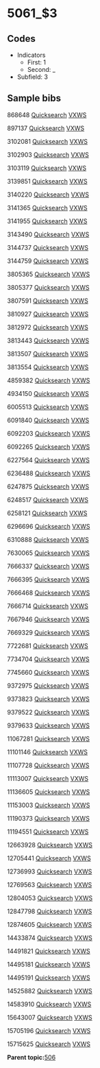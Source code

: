 # 5061\_$3

## Codes

-   Indicators
    -   First: 1
    -   Second: \_
-   Subfield: 3

## Sample bibs

868648 [Quicksearch](https://search.library.yale.edu/catalog/868648) [VXWS](http://prodorbis.library.yale.edu:7014/vxws/GetHoldingsService?bibId=868648)

897137 [Quicksearch](https://search.library.yale.edu/catalog/897137) [VXWS](http://prodorbis.library.yale.edu:7014/vxws/GetHoldingsService?bibId=897137)

3102081 [Quicksearch](https://search.library.yale.edu/catalog/3102081) [VXWS](http://prodorbis.library.yale.edu:7014/vxws/GetHoldingsService?bibId=3102081)

3102903 [Quicksearch](https://search.library.yale.edu/catalog/3102903) [VXWS](http://prodorbis.library.yale.edu:7014/vxws/GetHoldingsService?bibId=3102903)

3103119 [Quicksearch](https://search.library.yale.edu/catalog/3103119) [VXWS](http://prodorbis.library.yale.edu:7014/vxws/GetHoldingsService?bibId=3103119)

3139851 [Quicksearch](https://search.library.yale.edu/catalog/3139851) [VXWS](http://prodorbis.library.yale.edu:7014/vxws/GetHoldingsService?bibId=3139851)

3140220 [Quicksearch](https://search.library.yale.edu/catalog/3140220) [VXWS](http://prodorbis.library.yale.edu:7014/vxws/GetHoldingsService?bibId=3140220)

3141365 [Quicksearch](https://search.library.yale.edu/catalog/3141365) [VXWS](http://prodorbis.library.yale.edu:7014/vxws/GetHoldingsService?bibId=3141365)

3141955 [Quicksearch](https://search.library.yale.edu/catalog/3141955) [VXWS](http://prodorbis.library.yale.edu:7014/vxws/GetHoldingsService?bibId=3141955)

3143490 [Quicksearch](https://search.library.yale.edu/catalog/3143490) [VXWS](http://prodorbis.library.yale.edu:7014/vxws/GetHoldingsService?bibId=3143490)

3144737 [Quicksearch](https://search.library.yale.edu/catalog/3144737) [VXWS](http://prodorbis.library.yale.edu:7014/vxws/GetHoldingsService?bibId=3144737)

3144759 [Quicksearch](https://search.library.yale.edu/catalog/3144759) [VXWS](http://prodorbis.library.yale.edu:7014/vxws/GetHoldingsService?bibId=3144759)

3805365 [Quicksearch](https://search.library.yale.edu/catalog/3805365) [VXWS](http://prodorbis.library.yale.edu:7014/vxws/GetHoldingsService?bibId=3805365)

3805377 [Quicksearch](https://search.library.yale.edu/catalog/3805377) [VXWS](http://prodorbis.library.yale.edu:7014/vxws/GetHoldingsService?bibId=3805377)

3807591 [Quicksearch](https://search.library.yale.edu/catalog/3807591) [VXWS](http://prodorbis.library.yale.edu:7014/vxws/GetHoldingsService?bibId=3807591)

3810927 [Quicksearch](https://search.library.yale.edu/catalog/3810927) [VXWS](http://prodorbis.library.yale.edu:7014/vxws/GetHoldingsService?bibId=3810927)

3812972 [Quicksearch](https://search.library.yale.edu/catalog/3812972) [VXWS](http://prodorbis.library.yale.edu:7014/vxws/GetHoldingsService?bibId=3812972)

3813443 [Quicksearch](https://search.library.yale.edu/catalog/3813443) [VXWS](http://prodorbis.library.yale.edu:7014/vxws/GetHoldingsService?bibId=3813443)

3813507 [Quicksearch](https://search.library.yale.edu/catalog/3813507) [VXWS](http://prodorbis.library.yale.edu:7014/vxws/GetHoldingsService?bibId=3813507)

3813554 [Quicksearch](https://search.library.yale.edu/catalog/3813554) [VXWS](http://prodorbis.library.yale.edu:7014/vxws/GetHoldingsService?bibId=3813554)

4859382 [Quicksearch](https://search.library.yale.edu/catalog/4859382) [VXWS](http://prodorbis.library.yale.edu:7014/vxws/GetHoldingsService?bibId=4859382)

4934150 [Quicksearch](https://search.library.yale.edu/catalog/4934150) [VXWS](http://prodorbis.library.yale.edu:7014/vxws/GetHoldingsService?bibId=4934150)

6005513 [Quicksearch](https://search.library.yale.edu/catalog/6005513) [VXWS](http://prodorbis.library.yale.edu:7014/vxws/GetHoldingsService?bibId=6005513)

6091840 [Quicksearch](https://search.library.yale.edu/catalog/6091840) [VXWS](http://prodorbis.library.yale.edu:7014/vxws/GetHoldingsService?bibId=6091840)

6092203 [Quicksearch](https://search.library.yale.edu/catalog/6092203) [VXWS](http://prodorbis.library.yale.edu:7014/vxws/GetHoldingsService?bibId=6092203)

6092265 [Quicksearch](https://search.library.yale.edu/catalog/6092265) [VXWS](http://prodorbis.library.yale.edu:7014/vxws/GetHoldingsService?bibId=6092265)

6227564 [Quicksearch](https://search.library.yale.edu/catalog/6227564) [VXWS](http://prodorbis.library.yale.edu:7014/vxws/GetHoldingsService?bibId=6227564)

6236488 [Quicksearch](https://search.library.yale.edu/catalog/6236488) [VXWS](http://prodorbis.library.yale.edu:7014/vxws/GetHoldingsService?bibId=6236488)

6247875 [Quicksearch](https://search.library.yale.edu/catalog/6247875) [VXWS](http://prodorbis.library.yale.edu:7014/vxws/GetHoldingsService?bibId=6247875)

6248517 [Quicksearch](https://search.library.yale.edu/catalog/6248517) [VXWS](http://prodorbis.library.yale.edu:7014/vxws/GetHoldingsService?bibId=6248517)

6258121 [Quicksearch](https://search.library.yale.edu/catalog/6258121) [VXWS](http://prodorbis.library.yale.edu:7014/vxws/GetHoldingsService?bibId=6258121)

6296696 [Quicksearch](https://search.library.yale.edu/catalog/6296696) [VXWS](http://prodorbis.library.yale.edu:7014/vxws/GetHoldingsService?bibId=6296696)

6310888 [Quicksearch](https://search.library.yale.edu/catalog/6310888) [VXWS](http://prodorbis.library.yale.edu:7014/vxws/GetHoldingsService?bibId=6310888)

7630065 [Quicksearch](https://search.library.yale.edu/catalog/7630065) [VXWS](http://prodorbis.library.yale.edu:7014/vxws/GetHoldingsService?bibId=7630065)

7666337 [Quicksearch](https://search.library.yale.edu/catalog/7666337) [VXWS](http://prodorbis.library.yale.edu:7014/vxws/GetHoldingsService?bibId=7666337)

7666395 [Quicksearch](https://search.library.yale.edu/catalog/7666395) [VXWS](http://prodorbis.library.yale.edu:7014/vxws/GetHoldingsService?bibId=7666395)

7666468 [Quicksearch](https://search.library.yale.edu/catalog/7666468) [VXWS](http://prodorbis.library.yale.edu:7014/vxws/GetHoldingsService?bibId=7666468)

7666714 [Quicksearch](https://search.library.yale.edu/catalog/7666714) [VXWS](http://prodorbis.library.yale.edu:7014/vxws/GetHoldingsService?bibId=7666714)

7667946 [Quicksearch](https://search.library.yale.edu/catalog/7667946) [VXWS](http://prodorbis.library.yale.edu:7014/vxws/GetHoldingsService?bibId=7667946)

7669329 [Quicksearch](https://search.library.yale.edu/catalog/7669329) [VXWS](http://prodorbis.library.yale.edu:7014/vxws/GetHoldingsService?bibId=7669329)

7722681 [Quicksearch](https://search.library.yale.edu/catalog/7722681) [VXWS](http://prodorbis.library.yale.edu:7014/vxws/GetHoldingsService?bibId=7722681)

7734704 [Quicksearch](https://search.library.yale.edu/catalog/7734704) [VXWS](http://prodorbis.library.yale.edu:7014/vxws/GetHoldingsService?bibId=7734704)

7745660 [Quicksearch](https://search.library.yale.edu/catalog/7745660) [VXWS](http://prodorbis.library.yale.edu:7014/vxws/GetHoldingsService?bibId=7745660)

9372975 [Quicksearch](https://search.library.yale.edu/catalog/9372975) [VXWS](http://prodorbis.library.yale.edu:7014/vxws/GetHoldingsService?bibId=9372975)

9373823 [Quicksearch](https://search.library.yale.edu/catalog/9373823) [VXWS](http://prodorbis.library.yale.edu:7014/vxws/GetHoldingsService?bibId=9373823)

9379522 [Quicksearch](https://search.library.yale.edu/catalog/9379522) [VXWS](http://prodorbis.library.yale.edu:7014/vxws/GetHoldingsService?bibId=9379522)

9379633 [Quicksearch](https://search.library.yale.edu/catalog/9379633) [VXWS](http://prodorbis.library.yale.edu:7014/vxws/GetHoldingsService?bibId=9379633)

11067281 [Quicksearch](https://search.library.yale.edu/catalog/11067281) [VXWS](http://prodorbis.library.yale.edu:7014/vxws/GetHoldingsService?bibId=11067281)

11101146 [Quicksearch](https://search.library.yale.edu/catalog/11101146) [VXWS](http://prodorbis.library.yale.edu:7014/vxws/GetHoldingsService?bibId=11101146)

11107728 [Quicksearch](https://search.library.yale.edu/catalog/11107728) [VXWS](http://prodorbis.library.yale.edu:7014/vxws/GetHoldingsService?bibId=11107728)

11113007 [Quicksearch](https://search.library.yale.edu/catalog/11113007) [VXWS](http://prodorbis.library.yale.edu:7014/vxws/GetHoldingsService?bibId=11113007)

11136605 [Quicksearch](https://search.library.yale.edu/catalog/11136605) [VXWS](http://prodorbis.library.yale.edu:7014/vxws/GetHoldingsService?bibId=11136605)

11153003 [Quicksearch](https://search.library.yale.edu/catalog/11153003) [VXWS](http://prodorbis.library.yale.edu:7014/vxws/GetHoldingsService?bibId=11153003)

11190373 [Quicksearch](https://search.library.yale.edu/catalog/11190373) [VXWS](http://prodorbis.library.yale.edu:7014/vxws/GetHoldingsService?bibId=11190373)

11194551 [Quicksearch](https://search.library.yale.edu/catalog/11194551) [VXWS](http://prodorbis.library.yale.edu:7014/vxws/GetHoldingsService?bibId=11194551)

12663928 [Quicksearch](https://search.library.yale.edu/catalog/12663928) [VXWS](http://prodorbis.library.yale.edu:7014/vxws/GetHoldingsService?bibId=12663928)

12705441 [Quicksearch](https://search.library.yale.edu/catalog/12705441) [VXWS](http://prodorbis.library.yale.edu:7014/vxws/GetHoldingsService?bibId=12705441)

12736993 [Quicksearch](https://search.library.yale.edu/catalog/12736993) [VXWS](http://prodorbis.library.yale.edu:7014/vxws/GetHoldingsService?bibId=12736993)

12769563 [Quicksearch](https://search.library.yale.edu/catalog/12769563) [VXWS](http://prodorbis.library.yale.edu:7014/vxws/GetHoldingsService?bibId=12769563)

12804053 [Quicksearch](https://search.library.yale.edu/catalog/12804053) [VXWS](http://prodorbis.library.yale.edu:7014/vxws/GetHoldingsService?bibId=12804053)

12847798 [Quicksearch](https://search.library.yale.edu/catalog/12847798) [VXWS](http://prodorbis.library.yale.edu:7014/vxws/GetHoldingsService?bibId=12847798)

12874605 [Quicksearch](https://search.library.yale.edu/catalog/12874605) [VXWS](http://prodorbis.library.yale.edu:7014/vxws/GetHoldingsService?bibId=12874605)

14433874 [Quicksearch](https://search.library.yale.edu/catalog/14433874) [VXWS](http://prodorbis.library.yale.edu:7014/vxws/GetHoldingsService?bibId=14433874)

14491821 [Quicksearch](https://search.library.yale.edu/catalog/14491821) [VXWS](http://prodorbis.library.yale.edu:7014/vxws/GetHoldingsService?bibId=14491821)

14495181 [Quicksearch](https://search.library.yale.edu/catalog/14495181) [VXWS](http://prodorbis.library.yale.edu:7014/vxws/GetHoldingsService?bibId=14495181)

14495191 [Quicksearch](https://search.library.yale.edu/catalog/14495191) [VXWS](http://prodorbis.library.yale.edu:7014/vxws/GetHoldingsService?bibId=14495191)

14525882 [Quicksearch](https://search.library.yale.edu/catalog/14525882) [VXWS](http://prodorbis.library.yale.edu:7014/vxws/GetHoldingsService?bibId=14525882)

14583910 [Quicksearch](https://search.library.yale.edu/catalog/14583910) [VXWS](http://prodorbis.library.yale.edu:7014/vxws/GetHoldingsService?bibId=14583910)

15643007 [Quicksearch](https://search.library.yale.edu/catalog/15643007) [VXWS](http://prodorbis.library.yale.edu:7014/vxws/GetHoldingsService?bibId=15643007)

15705196 [Quicksearch](https://search.library.yale.edu/catalog/15705196) [VXWS](http://prodorbis.library.yale.edu:7014/vxws/GetHoldingsService?bibId=15705196)

15715625 [Quicksearch](https://search.library.yale.edu/catalog/15715625) [VXWS](http://prodorbis.library.yale.edu:7014/vxws/GetHoldingsService?bibId=15715625)

**Parent topic:**[506](../../tags/506/506.md)

